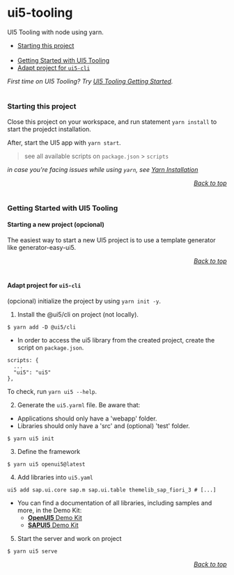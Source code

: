# ui5-tooling

UI5 Tooling with node using yarn.

- [Starting this project](#starting-this-project) <br /> <br  />
- [Getting Started with UI5 Tooling](#getting-started-with-ui5-tooling)
- [Adapt project for `ui5-cli`](#adapt-project-for-ui5-cli)

_First time on UI5 Tooling? Try [UI5 Tooling Getting Started](https://sap.github.io/ui5-tooling/pages/GettingStarted/)._

#

### Starting this project

Close this project on your workspace, and run statement `yarn install` to start the projedct installation.

After, start the UI5 app with `yarn start`.

> see all available scripts on `package.json` > `scripts`

_in case you're facing issues while using `yarn`, see [Yarn Installation](https://classic.yarnpkg.com/lang/en/docs/install/#mac-stable)_

<p align="right">
  <i>
    <a href="#">Back to top</a>
  </i>
</p>

#

### Getting Started with UI5 Tooling

#### Starting a new project (opcional)

The easiest way to start a new UI5 project is to use a template generator like generator-easy-ui5.

<p align="right">
  <i>
    <a href="#">Back to top</a>
  </i>
</p>

#
#### Adapt project for `ui5-cli`

(opcional) initialize the project by using `yarn init -y`.


1. Install the @ui5/cli on project (not locally).

```
$ yarn add -D @ui5/cli
```

- In order to access the ui5 library from the created project, create the script on `package.json`.

```
scripts: {
  ...
  "ui5": "ui5"
},
```

To check, run `yarn ui5 --help`.


2. Generate the `ui5.yarml` file. Be aware that:

- Applications should only have a 'webapp' folder.
- Libraries should only have a 'src' and (optional) 'test' folder.

```
$ yarn ui5 init
```


3. Define the framework

```
$ yarn ui5 openui5@latest
```


4. Add libraries into `ui5.yaml`

```
ui5 add sap.ui.core sap.m sap.ui.table themelib_sap_fiori_3 # [...]
```

* You can find a documentation of all libraries, including samples and more, in the Demo Kit:
  * [**OpenUI5** Demo Kit](https://openui5.hana.ondemand.com/api)
  * [**SAPUI5** Demo Kit](https://sapui5.hana.ondemand.com/api)


5. Start the server and work on project

```
$ yarn ui5 serve
```

<p align="right">
  <i>
    <a href="#">Back to top</a>
  </i>
</p>
